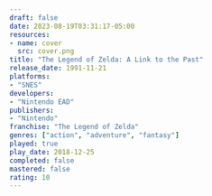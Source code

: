 ```yaml
---
draft: false
date: 2023-08-19T03:31:17-05:00
resources:
- name: cover
  src: cover.png
title: "The Legend of Zelda: A Link to the Past"
release_date: 1991-11-21
platforms:
- "SNES"
developers: 
- "Nintendo EAD"
publishers:
- "Nintendo"
franchise: "The Legend of Zelda"
genres: ["action", "adventure", "fantasy"]
played: true
play_date: 2018-12-25
completed: false
mastered: false
rating: 10
---
```


